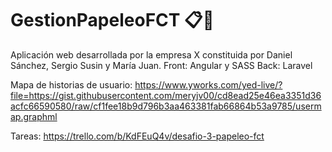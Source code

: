 # GestionPapeleoFCT 📋📁
Aplicación web desarrollada por la empresa X constituida por Daniel Sánchez, Sergio Susin y María Juan.
Front: Angular y SASS
Back: Laravel

Mapa de historias de usuario:
https://www.yworks.com/yed-live/?file=https://gist.githubusercontent.com/meryjv00/cd8ead25e46ea3351d36acfc66590580/raw/cf1fee18b9d796b3aa463381fab66864b53a9785/usermap.graphml

Tareas:
https://trello.com/b/KdFEuQ4v/desafio-3-papeleo-fct
